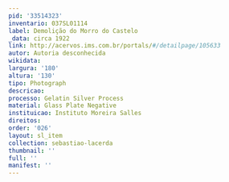 ```yaml
---
pid: '33514323'
inventario: 037SL01114
label: Demolição do Morro do Castelo
_data: circa 1922
link: http://acervos.ims.com.br/portals/#/detailpage/105633
autor: Autoria desconhecida
wikidata: 
largura: '180'
altura: '130'
tipo: Photograph
descricao: 
processo: Gelatin Silver Process
material: Glass Plate Negative
instituicao: Instituto Moreira Salles
direitos: 
order: '026'
layout: sl_item
collection: sebastiao-lacerda
thumbnail: ''
full: ''
manifest: ''
---
```

